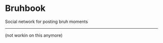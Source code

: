 <h1> Bruhbook </h1>
<p> Social network for posting bruh moments </p>
<hr/>
<label>(not workin on this anymore)</label>
